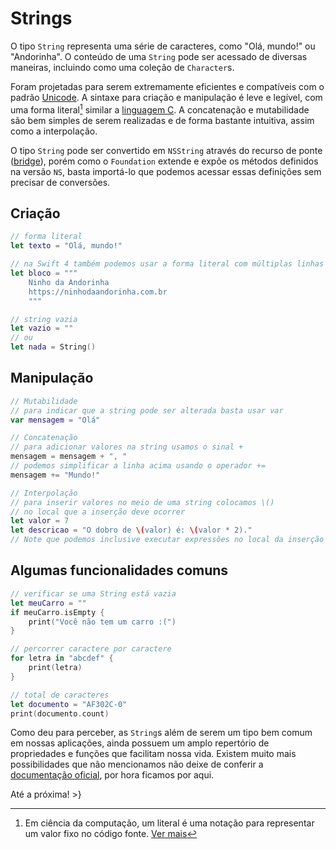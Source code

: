 # Strings
O tipo `String` representa uma série de caracteres, como "Olá, mundo!" ou "Andorinha". O conteúdo de uma `String` pode ser acessado de diversas maneiras, incluindo como uma coleção de `Character`s.

Foram projetadas para serem extremamente eficientes e compatíveis com o padrão [Unicode][].
A sintaxe para criação e manipulação é leve e legível, com uma forma literal[^fn-literal] similar a [linguagem C][clang]. A concatenação e mutabilidade são bem simples de serem realizadas e de forma bastante intuitiva, assim como a interpolação.

O tipo `String` pode ser convertido em `NSString` através do recurso de ponte ([bridge][]), porém como o `Foundation` extende e expõe os métodos definidos na versão `NS`, basta importá-lo que podemos acessar essas definições sem precisar de conversões.

## Criação
```swift
// forma literal
let texto = "Olá, mundo!"

// na Swift 4 também podemos usar a forma literal com múltiplas linhas
let bloco = """
    Ninho da Andorinha
    https://ninhodaandorinha.com.br
    """

// string vazia
let vazio = ""
// ou
let nada = String()
```

## Manipulação
```swift
// Mutabilidade
// para indicar que a string pode ser alterada basta usar var
var mensagem = "Olá"

// Concatenação
// para adicionar valores na string usamos o sinal +
mensagem = mensagem + ", "
// podemos simplificar a linha acima usando o operador +=
mensagem += "Mundo!"

// Interpolação
// para inserir valores no meio de uma string colocamos \()
// no local que a inserção deve ocorrer
let valor = 7
let descricao = "O dobro de \(valor) é: \(valor * 2)."
// Note que podemos inclusive executar expressões no local da inserção
```

## Algumas funcionalidades comuns
```swift
// verificar se uma String está vazia
let meuCarro = ""
if meuCarro.isEmpty {
    print("Você não tem um carro :(")
}

// percorrer caractere por caractere
for letra in "abcdef" {
    print(letra)
}

// total de caracteres
let documento = "AF302C-0"
print(documento.count)
```

Como deu para perceber, as `String`s além de serem um tipo bem comum em nossas aplicações, ainda possuem um amplo repertório de propriedades e funções que facilitam nossa vida. Existem muito mais possibilidades que não mencionamos não deixe de conferir a [documentação oficial][doc], por hora ficamos por aqui.

Até a próxima!
\>}

[Unicode]: https://pt.wikipedia.org/wiki/Unicode
[clang]: https://pt.wikipedia.org/wiki/C_%28linguagem_de_programação%29
[bridge]: https://developer.apple.com/library/content/documentation/Swift/Conceptual/BuildingCocoaApps/WorkingWithCocoaDataTypes.html#//apple_ref/doc/uid/TP40014216-CH6
[doc]: https://developer.apple.com/documentation/swift/string
[literal]: https://pt.wikipedia.org/wiki/Literal_(programação_de_computadores)

[^fn-literal]: Em ciência da computação, um literal é uma notação para representar um valor fixo no código fonte. [Ver mais][literal]
